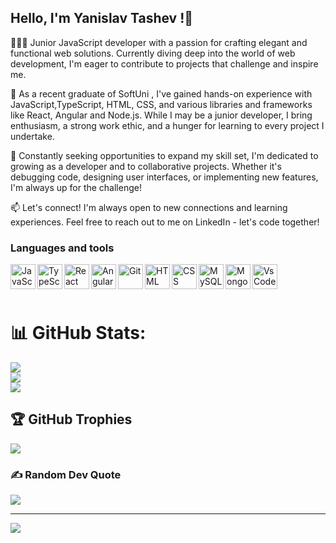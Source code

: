 ## Hello, I'm Yanislav Tashev !👋

👨🏻‍💻 Junior JavaScript developer with a passion for crafting elegant and functional web solutions. Currently diving deep into the world of web development, I'm eager to contribute to projects that challenge and inspire me.

💼 As a recent graduate of SoftUni , I've gained hands-on experience with JavaScript,TypeScript, HTML, CSS, and various libraries and frameworks like React, Angular and Node.js. While I may be a junior developer, I bring enthusiasm, a strong work ethic, and a hunger for learning to every project I undertake.

🚀 Constantly seeking opportunities to expand my skill set, I'm dedicated to growing as a developer and to collaborative projects. Whether it's debugging code, designing user interfaces, or implementing new features, I'm always up for the challenge!

📫 Let's connect! I'm always open to new connections and learning experiences. Feel free to reach out to me on LinkedIn - let's code together!

### Languages and tools

<image align="left" alt="JavaScript" width="40px" style="padding-rigth:10px;" src="https://cdn.jsdelivr.net/gh/devicons/devicon@latest/icons/javascript/javascript-original.svg"/>
<image align="left" alt="TypeScript" width="40px" style="padding-rigth:10px;" src="https://cdn.jsdelivr.net/gh/devicons/devicon@latest/icons/typescript/typescript-original.svg"/>
<image align="left" alt="React" width="40px" style="padding-rigth:10px;" src="https://cdn.jsdelivr.net/gh/devicons/devicon@latest/icons/react/react-original.svg"/>
<image align="left" alt="Angular" width="40px" style="padding-rigth:10px;" src="https://cdn.jsdelivr.net/gh/devicons/devicon@latest/icons/angularjs/angularjs-original.svg"/>
<image align="left" alt="Git" width="40px" style="padding-rigth:10px;" src="https://cdn.jsdelivr.net/gh/devicons/devicon@latest/icons/git/git-original.svg"/>
<image align="left" alt="HTML" width="40px" style="padding-rigth:10px;" src="https://cdn.jsdelivr.net/gh/devicons/devicon@latest/icons/html5/html5-original.svg"/>
<image align="left" alt="CSS" width="40px" style="padding-rigth:10px;" src="https://cdn.jsdelivr.net/gh/devicons/devicon@latest/icons/css3/css3-original.svg"/>
<image align="left" alt="MySQL" width="40px" style="padding-rigth:10px;" src="https://cdn.jsdelivr.net/gh/devicons/devicon@latest/icons/mysql/mysql-original.svg"/>
<image align="left" alt="MongoDB" width="40px" style="padding-rigth:10px;" src="https://cdn.jsdelivr.net/gh/devicons/devicon@latest/icons/mongodb/mongodb-original.svg"/>
<image align="left" alt="VsCode" width="40px" style="padding-rigth:10px;" src="https://cdn.jsdelivr.net/gh/devicons/devicon@latest/devicon.min.css"/>
<br/>
<br/>
<br/>

# 📊 GitHub Stats:
![](https://github-readme-stats.vercel.app/api?username=TashevYanislav&theme=dark&hide_border=false&include_all_commits=false&count_private=false)<br/>
![](https://github-readme-streak-stats.herokuapp.com/?user=TashevYanislav&theme=dark&hide_border=false)<br/>
![](https://github-readme-stats.vercel.app/api/top-langs/?username=TashevYanislav&theme=dark&hide_border=false&include_all_commits=false&count_private=false&layout=compact)

## 🏆 GitHub Trophies
![](https://github-profile-trophy.vercel.app/?username=TashevYanislav&theme=radical&no-frame=false&no-bg=true&margin-w=4)

### ✍️ Random Dev Quote
![](https://quotes-github-readme.vercel.app/api?type=horizontal&theme=dark)

---
[![](https://visitcount.itsvg.in/api?id=TashevYanislav&icon=1&color=0)](https://visitcount.itsvg.in)

<!-- Proudly created with GPRM ( https://gprm.itsvg.in ) -->
